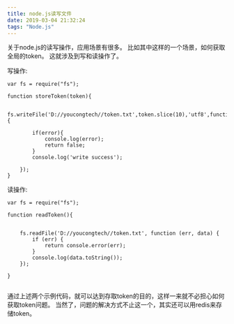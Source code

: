 ```yaml
---
title: node.js读写文件
date: 2019-03-04 21:32:24
tags: "Node.js"
---
```

关于node.js的读写操作，应用场景有很多。
比如其中这样的一个场景，如何获取全局的token。
这就涉及到写和读操作了。
<!--more-->
写操作:
```
var fs = require("fs");

function storeToken(token){

	fs.writeFile('D://youcongtech//token.txt',token.slice(10),'utf8',function(error){

		if(error){
			console.log(error);
			return false;
		}
		console.log('write success');

	});
}
```

读操作:
```
var fs = require("fs");

function readToken(){


	fs.readFile('D://youcongtech//token.txt', function (err, data) {
		if (err) {
			return console.error(err);
		}
		console.log(data.toString());
	});

}


```

通过上述两个示例代码，就可以达到存取token的目的，这样一来就不必担心如何获取token问题。
当然了，问题的解决方式不止这一个，其实还可以用redis来存储token。
